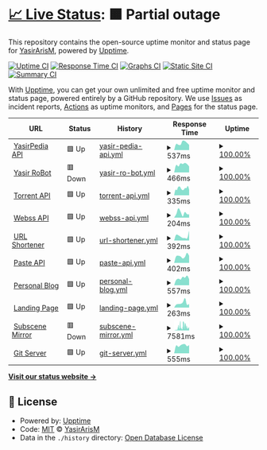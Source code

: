 # [📈 Live Status](https://uptime.yasir.eu.org): <!--live status--> **🟧 Partial outage**

This repository contains the open-source uptime monitor and status page for [YasirArisM](https://yasirpedia.eu.org), powered by [Upptime](https://github.com/upptime/upptime).

[![Uptime CI](https://github.com/YasirArisM/Uptime/workflows/Uptime%20CI/badge.svg)](https://github.com/YasirArisM/Uptime/actions?query=workflow%3A%22Uptime+CI%22)
[![Response Time CI](https://github.com/YasirArisM/Uptime/workflows/Response%20Time%20CI/badge.svg)](https://github.com/YasirArisM/Uptime/actions?query=workflow%3A%22Response+Time+CI%22)
[![Graphs CI](https://github.com/YasirArisM/Uptime/workflows/Graphs%20CI/badge.svg)](https://github.com/YasirArisM/Uptime/actions?query=workflow%3A%22Graphs+CI%22)
[![Static Site CI](https://github.com/YasirArisM/Uptime/workflows/Static%20Site%20CI/badge.svg)](https://github.com/YasirArisM/Uptime/actions?query=workflow%3A%22Static+Site+CI%22)
[![Summary CI](https://github.com/YasirArisM/Uptime/workflows/Summary%20CI/badge.svg)](https://github.com/YasirArisM/Uptime/actions?query=workflow%3A%22Summary+CI%22)

With [Upptime](https://upptime.js.org), you can get your own unlimited and free uptime monitor and status page, powered entirely by a GitHub repository. We use [Issues](https://github.com/YasirArisM/Uptime/issues) as incident reports, [Actions](https://github.com/YasirArisM/Uptime/actions) as uptime monitors, and [Pages](https://uptime.yasir.eu.org) for the status page.

<!--start: status pages-->
<!-- This summary is generated by Upptime (https://github.com/upptime/upptime) -->
<!-- Do not edit this manually, your changes will be overwritten -->
<!-- prettier-ignore -->
| URL | Status | History | Response Time | Uptime |
| --- | ------ | ------- | ------------- | ------ |
| <img alt="" src="https://icons.duckduckgo.com/ip3/yasirapi.eu.org.ico" height="13"> [YasirPedia API](https://yasirapi.eu.org) | 🟩 Up | [yasir-pedia-api.yml](https://github.com/yasirarism/uptime/commits/HEAD/history/yasir-pedia-api.yml) | <details><summary><img alt="Response time graph" src="./graphs/yasir-pedia-api/response-time-week.png" height="20"> 537ms</summary><br><a href="https://uptime.yasir.eu.org/history/yasir-pedia-api"><img alt="Response time 679" src="https://img.shields.io/endpoint?url=https%3A%2F%2Fraw.githubusercontent.com%2Fyasirarism%2Fuptime%2FHEAD%2Fapi%2Fyasir-pedia-api%2Fresponse-time.json"></a><br><a href="https://uptime.yasir.eu.org/history/yasir-pedia-api"><img alt="24-hour response time 407" src="https://img.shields.io/endpoint?url=https%3A%2F%2Fraw.githubusercontent.com%2Fyasirarism%2Fuptime%2FHEAD%2Fapi%2Fyasir-pedia-api%2Fresponse-time-day.json"></a><br><a href="https://uptime.yasir.eu.org/history/yasir-pedia-api"><img alt="7-day response time 537" src="https://img.shields.io/endpoint?url=https%3A%2F%2Fraw.githubusercontent.com%2Fyasirarism%2Fuptime%2FHEAD%2Fapi%2Fyasir-pedia-api%2Fresponse-time-week.json"></a><br><a href="https://uptime.yasir.eu.org/history/yasir-pedia-api"><img alt="30-day response time 671" src="https://img.shields.io/endpoint?url=https%3A%2F%2Fraw.githubusercontent.com%2Fyasirarism%2Fuptime%2FHEAD%2Fapi%2Fyasir-pedia-api%2Fresponse-time-month.json"></a><br><a href="https://uptime.yasir.eu.org/history/yasir-pedia-api"><img alt="1-year response time 679" src="https://img.shields.io/endpoint?url=https%3A%2F%2Fraw.githubusercontent.com%2Fyasirarism%2Fuptime%2FHEAD%2Fapi%2Fyasir-pedia-api%2Fresponse-time-year.json"></a></details> | <details><summary><a href="https://uptime.yasir.eu.org/history/yasir-pedia-api">100.00%</a></summary><a href="https://uptime.yasir.eu.org/history/yasir-pedia-api"><img alt="All-time uptime 100.00%" src="https://img.shields.io/endpoint?url=https%3A%2F%2Fraw.githubusercontent.com%2Fyasirarism%2Fuptime%2FHEAD%2Fapi%2Fyasir-pedia-api%2Fuptime.json"></a><br><a href="https://uptime.yasir.eu.org/history/yasir-pedia-api"><img alt="24-hour uptime 100.00%" src="https://img.shields.io/endpoint?url=https%3A%2F%2Fraw.githubusercontent.com%2Fyasirarism%2Fuptime%2FHEAD%2Fapi%2Fyasir-pedia-api%2Fuptime-day.json"></a><br><a href="https://uptime.yasir.eu.org/history/yasir-pedia-api"><img alt="7-day uptime 100.00%" src="https://img.shields.io/endpoint?url=https%3A%2F%2Fraw.githubusercontent.com%2Fyasirarism%2Fuptime%2FHEAD%2Fapi%2Fyasir-pedia-api%2Fuptime-week.json"></a><br><a href="https://uptime.yasir.eu.org/history/yasir-pedia-api"><img alt="30-day uptime 100.00%" src="https://img.shields.io/endpoint?url=https%3A%2F%2Fraw.githubusercontent.com%2Fyasirarism%2Fuptime%2FHEAD%2Fapi%2Fyasir-pedia-api%2Fuptime-month.json"></a><br><a href="https://uptime.yasir.eu.org/history/yasir-pedia-api"><img alt="1-year uptime 100.00%" src="https://img.shields.io/endpoint?url=https%3A%2F%2Fraw.githubusercontent.com%2Fyasirarism%2Fuptime%2FHEAD%2Fapi%2Fyasir-pedia-api%2Fuptime-year.json"></a></details>
| <img alt="" src="https://icons.duckduckgo.com/ip3/tg.yasirweb.biz.id.ico" height="13"> [Yasir RoBot](https://tg.yasirweb.biz.id) | 🟥 Down | [yasir-ro-bot.yml](https://github.com/yasirarism/uptime/commits/HEAD/history/yasir-ro-bot.yml) | <details><summary><img alt="Response time graph" src="./graphs/yasir-ro-bot/response-time-week.png" height="20"> 466ms</summary><br><a href="https://uptime.yasir.eu.org/history/yasir-ro-bot"><img alt="Response time 563" src="https://img.shields.io/endpoint?url=https%3A%2F%2Fraw.githubusercontent.com%2Fyasirarism%2Fuptime%2FHEAD%2Fapi%2Fyasir-ro-bot%2Fresponse-time.json"></a><br><a href="https://uptime.yasir.eu.org/history/yasir-ro-bot"><img alt="24-hour response time 352" src="https://img.shields.io/endpoint?url=https%3A%2F%2Fraw.githubusercontent.com%2Fyasirarism%2Fuptime%2FHEAD%2Fapi%2Fyasir-ro-bot%2Fresponse-time-day.json"></a><br><a href="https://uptime.yasir.eu.org/history/yasir-ro-bot"><img alt="7-day response time 466" src="https://img.shields.io/endpoint?url=https%3A%2F%2Fraw.githubusercontent.com%2Fyasirarism%2Fuptime%2FHEAD%2Fapi%2Fyasir-ro-bot%2Fresponse-time-week.json"></a><br><a href="https://uptime.yasir.eu.org/history/yasir-ro-bot"><img alt="30-day response time 471" src="https://img.shields.io/endpoint?url=https%3A%2F%2Fraw.githubusercontent.com%2Fyasirarism%2Fuptime%2FHEAD%2Fapi%2Fyasir-ro-bot%2Fresponse-time-month.json"></a><br><a href="https://uptime.yasir.eu.org/history/yasir-ro-bot"><img alt="1-year response time 563" src="https://img.shields.io/endpoint?url=https%3A%2F%2Fraw.githubusercontent.com%2Fyasirarism%2Fuptime%2FHEAD%2Fapi%2Fyasir-ro-bot%2Fresponse-time-year.json"></a></details> | <details><summary><a href="https://uptime.yasir.eu.org/history/yasir-ro-bot">100.00%</a></summary><a href="https://uptime.yasir.eu.org/history/yasir-ro-bot"><img alt="All-time uptime 100.00%" src="https://img.shields.io/endpoint?url=https%3A%2F%2Fraw.githubusercontent.com%2Fyasirarism%2Fuptime%2FHEAD%2Fapi%2Fyasir-ro-bot%2Fuptime.json"></a><br><a href="https://uptime.yasir.eu.org/history/yasir-ro-bot"><img alt="24-hour uptime 100.00%" src="https://img.shields.io/endpoint?url=https%3A%2F%2Fraw.githubusercontent.com%2Fyasirarism%2Fuptime%2FHEAD%2Fapi%2Fyasir-ro-bot%2Fuptime-day.json"></a><br><a href="https://uptime.yasir.eu.org/history/yasir-ro-bot"><img alt="7-day uptime 100.00%" src="https://img.shields.io/endpoint?url=https%3A%2F%2Fraw.githubusercontent.com%2Fyasirarism%2Fuptime%2FHEAD%2Fapi%2Fyasir-ro-bot%2Fuptime-week.json"></a><br><a href="https://uptime.yasir.eu.org/history/yasir-ro-bot"><img alt="30-day uptime 100.00%" src="https://img.shields.io/endpoint?url=https%3A%2F%2Fraw.githubusercontent.com%2Fyasirarism%2Fuptime%2FHEAD%2Fapi%2Fyasir-ro-bot%2Fuptime-month.json"></a><br><a href="https://uptime.yasir.eu.org/history/yasir-ro-bot"><img alt="1-year uptime 100.00%" src="https://img.shields.io/endpoint?url=https%3A%2F%2Fraw.githubusercontent.com%2Fyasirarism%2Fuptime%2FHEAD%2Fapi%2Fyasir-ro-bot%2Fuptime-year.json"></a></details>
| <img alt="" src="https://icons.duckduckgo.com/ip3/tor.yasirapi.eu.org.ico" height="13"> [Torrent API](https://tor.yasirapi.eu.org) | 🟩 Up | [torrent-api.yml](https://github.com/yasirarism/uptime/commits/HEAD/history/torrent-api.yml) | <details><summary><img alt="Response time graph" src="./graphs/torrent-api/response-time-week.png" height="20"> 335ms</summary><br><a href="https://uptime.yasir.eu.org/history/torrent-api"><img alt="Response time 600" src="https://img.shields.io/endpoint?url=https%3A%2F%2Fraw.githubusercontent.com%2Fyasirarism%2Fuptime%2FHEAD%2Fapi%2Ftorrent-api%2Fresponse-time.json"></a><br><a href="https://uptime.yasir.eu.org/history/torrent-api"><img alt="24-hour response time 268" src="https://img.shields.io/endpoint?url=https%3A%2F%2Fraw.githubusercontent.com%2Fyasirarism%2Fuptime%2FHEAD%2Fapi%2Ftorrent-api%2Fresponse-time-day.json"></a><br><a href="https://uptime.yasir.eu.org/history/torrent-api"><img alt="7-day response time 335" src="https://img.shields.io/endpoint?url=https%3A%2F%2Fraw.githubusercontent.com%2Fyasirarism%2Fuptime%2FHEAD%2Fapi%2Ftorrent-api%2Fresponse-time-week.json"></a><br><a href="https://uptime.yasir.eu.org/history/torrent-api"><img alt="30-day response time 1024" src="https://img.shields.io/endpoint?url=https%3A%2F%2Fraw.githubusercontent.com%2Fyasirarism%2Fuptime%2FHEAD%2Fapi%2Ftorrent-api%2Fresponse-time-month.json"></a><br><a href="https://uptime.yasir.eu.org/history/torrent-api"><img alt="1-year response time 600" src="https://img.shields.io/endpoint?url=https%3A%2F%2Fraw.githubusercontent.com%2Fyasirarism%2Fuptime%2FHEAD%2Fapi%2Ftorrent-api%2Fresponse-time-year.json"></a></details> | <details><summary><a href="https://uptime.yasir.eu.org/history/torrent-api">100.00%</a></summary><a href="https://uptime.yasir.eu.org/history/torrent-api"><img alt="All-time uptime 100.00%" src="https://img.shields.io/endpoint?url=https%3A%2F%2Fraw.githubusercontent.com%2Fyasirarism%2Fuptime%2FHEAD%2Fapi%2Ftorrent-api%2Fuptime.json"></a><br><a href="https://uptime.yasir.eu.org/history/torrent-api"><img alt="24-hour uptime 100.00%" src="https://img.shields.io/endpoint?url=https%3A%2F%2Fraw.githubusercontent.com%2Fyasirarism%2Fuptime%2FHEAD%2Fapi%2Ftorrent-api%2Fuptime-day.json"></a><br><a href="https://uptime.yasir.eu.org/history/torrent-api"><img alt="7-day uptime 100.00%" src="https://img.shields.io/endpoint?url=https%3A%2F%2Fraw.githubusercontent.com%2Fyasirarism%2Fuptime%2FHEAD%2Fapi%2Ftorrent-api%2Fuptime-week.json"></a><br><a href="https://uptime.yasir.eu.org/history/torrent-api"><img alt="30-day uptime 100.00%" src="https://img.shields.io/endpoint?url=https%3A%2F%2Fraw.githubusercontent.com%2Fyasirarism%2Fuptime%2FHEAD%2Fapi%2Ftorrent-api%2Fuptime-month.json"></a><br><a href="https://uptime.yasir.eu.org/history/torrent-api"><img alt="1-year uptime 100.00%" src="https://img.shields.io/endpoint?url=https%3A%2F%2Fraw.githubusercontent.com%2Fyasirarism%2Fuptime%2FHEAD%2Fapi%2Ftorrent-api%2Fuptime-year.json"></a></details>
| <img alt="" src="https://icons.duckduckgo.com/ip3/webss.yasirapi.eu.org.ico" height="13"> [Webss API](https://webss.yasirapi.eu.org) | 🟩 Up | [webss-api.yml](https://github.com/yasirarism/uptime/commits/HEAD/history/webss-api.yml) | <details><summary><img alt="Response time graph" src="./graphs/webss-api/response-time-week.png" height="20"> 204ms</summary><br><a href="https://uptime.yasir.eu.org/history/webss-api"><img alt="Response time 201" src="https://img.shields.io/endpoint?url=https%3A%2F%2Fraw.githubusercontent.com%2Fyasirarism%2Fuptime%2FHEAD%2Fapi%2Fwebss-api%2Fresponse-time.json"></a><br><a href="https://uptime.yasir.eu.org/history/webss-api"><img alt="24-hour response time 143" src="https://img.shields.io/endpoint?url=https%3A%2F%2Fraw.githubusercontent.com%2Fyasirarism%2Fuptime%2FHEAD%2Fapi%2Fwebss-api%2Fresponse-time-day.json"></a><br><a href="https://uptime.yasir.eu.org/history/webss-api"><img alt="7-day response time 204" src="https://img.shields.io/endpoint?url=https%3A%2F%2Fraw.githubusercontent.com%2Fyasirarism%2Fuptime%2FHEAD%2Fapi%2Fwebss-api%2Fresponse-time-week.json"></a><br><a href="https://uptime.yasir.eu.org/history/webss-api"><img alt="30-day response time 201" src="https://img.shields.io/endpoint?url=https%3A%2F%2Fraw.githubusercontent.com%2Fyasirarism%2Fuptime%2FHEAD%2Fapi%2Fwebss-api%2Fresponse-time-month.json"></a><br><a href="https://uptime.yasir.eu.org/history/webss-api"><img alt="1-year response time 201" src="https://img.shields.io/endpoint?url=https%3A%2F%2Fraw.githubusercontent.com%2Fyasirarism%2Fuptime%2FHEAD%2Fapi%2Fwebss-api%2Fresponse-time-year.json"></a></details> | <details><summary><a href="https://uptime.yasir.eu.org/history/webss-api">100.00%</a></summary><a href="https://uptime.yasir.eu.org/history/webss-api"><img alt="All-time uptime 100.00%" src="https://img.shields.io/endpoint?url=https%3A%2F%2Fraw.githubusercontent.com%2Fyasirarism%2Fuptime%2FHEAD%2Fapi%2Fwebss-api%2Fuptime.json"></a><br><a href="https://uptime.yasir.eu.org/history/webss-api"><img alt="24-hour uptime 100.00%" src="https://img.shields.io/endpoint?url=https%3A%2F%2Fraw.githubusercontent.com%2Fyasirarism%2Fuptime%2FHEAD%2Fapi%2Fwebss-api%2Fuptime-day.json"></a><br><a href="https://uptime.yasir.eu.org/history/webss-api"><img alt="7-day uptime 100.00%" src="https://img.shields.io/endpoint?url=https%3A%2F%2Fraw.githubusercontent.com%2Fyasirarism%2Fuptime%2FHEAD%2Fapi%2Fwebss-api%2Fuptime-week.json"></a><br><a href="https://uptime.yasir.eu.org/history/webss-api"><img alt="30-day uptime 100.00%" src="https://img.shields.io/endpoint?url=https%3A%2F%2Fraw.githubusercontent.com%2Fyasirarism%2Fuptime%2FHEAD%2Fapi%2Fwebss-api%2Fuptime-month.json"></a><br><a href="https://uptime.yasir.eu.org/history/webss-api"><img alt="1-year uptime 100.00%" src="https://img.shields.io/endpoint?url=https%3A%2F%2Fraw.githubusercontent.com%2Fyasirarism%2Fuptime%2FHEAD%2Fapi%2Fwebss-api%2Fuptime-year.json"></a></details>
| <img alt="" src="https://icons.duckduckgo.com/ip3/url.yasirweb.eu.org.ico" height="13"> [URL Shortener](http://url.yasirweb.eu.org) | 🟩 Up | [url-shortener.yml](https://github.com/yasirarism/uptime/commits/HEAD/history/url-shortener.yml) | <details><summary><img alt="Response time graph" src="./graphs/url-shortener/response-time-week.png" height="20"> 392ms</summary><br><a href="https://uptime.yasir.eu.org/history/url-shortener"><img alt="Response time 228" src="https://img.shields.io/endpoint?url=https%3A%2F%2Fraw.githubusercontent.com%2Fyasirarism%2Fuptime%2FHEAD%2Fapi%2Furl-shortener%2Fresponse-time.json"></a><br><a href="https://uptime.yasir.eu.org/history/url-shortener"><img alt="24-hour response time 853" src="https://img.shields.io/endpoint?url=https%3A%2F%2Fraw.githubusercontent.com%2Fyasirarism%2Fuptime%2FHEAD%2Fapi%2Furl-shortener%2Fresponse-time-day.json"></a><br><a href="https://uptime.yasir.eu.org/history/url-shortener"><img alt="7-day response time 392" src="https://img.shields.io/endpoint?url=https%3A%2F%2Fraw.githubusercontent.com%2Fyasirarism%2Fuptime%2FHEAD%2Fapi%2Furl-shortener%2Fresponse-time-week.json"></a><br><a href="https://uptime.yasir.eu.org/history/url-shortener"><img alt="30-day response time 282" src="https://img.shields.io/endpoint?url=https%3A%2F%2Fraw.githubusercontent.com%2Fyasirarism%2Fuptime%2FHEAD%2Fapi%2Furl-shortener%2Fresponse-time-month.json"></a><br><a href="https://uptime.yasir.eu.org/history/url-shortener"><img alt="1-year response time 254" src="https://img.shields.io/endpoint?url=https%3A%2F%2Fraw.githubusercontent.com%2Fyasirarism%2Fuptime%2FHEAD%2Fapi%2Furl-shortener%2Fresponse-time-year.json"></a></details> | <details><summary><a href="https://uptime.yasir.eu.org/history/url-shortener">100.00%</a></summary><a href="https://uptime.yasir.eu.org/history/url-shortener"><img alt="All-time uptime 100.00%" src="https://img.shields.io/endpoint?url=https%3A%2F%2Fraw.githubusercontent.com%2Fyasirarism%2Fuptime%2FHEAD%2Fapi%2Furl-shortener%2Fuptime.json"></a><br><a href="https://uptime.yasir.eu.org/history/url-shortener"><img alt="24-hour uptime 100.00%" src="https://img.shields.io/endpoint?url=https%3A%2F%2Fraw.githubusercontent.com%2Fyasirarism%2Fuptime%2FHEAD%2Fapi%2Furl-shortener%2Fuptime-day.json"></a><br><a href="https://uptime.yasir.eu.org/history/url-shortener"><img alt="7-day uptime 100.00%" src="https://img.shields.io/endpoint?url=https%3A%2F%2Fraw.githubusercontent.com%2Fyasirarism%2Fuptime%2FHEAD%2Fapi%2Furl-shortener%2Fuptime-week.json"></a><br><a href="https://uptime.yasir.eu.org/history/url-shortener"><img alt="30-day uptime 100.00%" src="https://img.shields.io/endpoint?url=https%3A%2F%2Fraw.githubusercontent.com%2Fyasirarism%2Fuptime%2FHEAD%2Fapi%2Furl-shortener%2Fuptime-month.json"></a><br><a href="https://uptime.yasir.eu.org/history/url-shortener"><img alt="1-year uptime 100.00%" src="https://img.shields.io/endpoint?url=https%3A%2F%2Fraw.githubusercontent.com%2Fyasirarism%2Fuptime%2FHEAD%2Fapi%2Furl-shortener%2Fuptime-year.json"></a></details>
| <img alt="" src="https://icons.duckduckgo.com/ip3/paste.yasirapi.eu.org.ico" height="13"> [Paste API](https://paste.yasirapi.eu.org/) | 🟩 Up | [paste-api.yml](https://github.com/yasirarism/uptime/commits/HEAD/history/paste-api.yml) | <details><summary><img alt="Response time graph" src="./graphs/paste-api/response-time-week.png" height="20"> 402ms</summary><br><a href="https://uptime.yasir.eu.org/history/paste-api"><img alt="Response time 702" src="https://img.shields.io/endpoint?url=https%3A%2F%2Fraw.githubusercontent.com%2Fyasirarism%2Fuptime%2FHEAD%2Fapi%2Fpaste-api%2Fresponse-time.json"></a><br><a href="https://uptime.yasir.eu.org/history/paste-api"><img alt="24-hour response time 419" src="https://img.shields.io/endpoint?url=https%3A%2F%2Fraw.githubusercontent.com%2Fyasirarism%2Fuptime%2FHEAD%2Fapi%2Fpaste-api%2Fresponse-time-day.json"></a><br><a href="https://uptime.yasir.eu.org/history/paste-api"><img alt="7-day response time 402" src="https://img.shields.io/endpoint?url=https%3A%2F%2Fraw.githubusercontent.com%2Fyasirarism%2Fuptime%2FHEAD%2Fapi%2Fpaste-api%2Fresponse-time-week.json"></a><br><a href="https://uptime.yasir.eu.org/history/paste-api"><img alt="30-day response time 1346" src="https://img.shields.io/endpoint?url=https%3A%2F%2Fraw.githubusercontent.com%2Fyasirarism%2Fuptime%2FHEAD%2Fapi%2Fpaste-api%2Fresponse-time-month.json"></a><br><a href="https://uptime.yasir.eu.org/history/paste-api"><img alt="1-year response time 702" src="https://img.shields.io/endpoint?url=https%3A%2F%2Fraw.githubusercontent.com%2Fyasirarism%2Fuptime%2FHEAD%2Fapi%2Fpaste-api%2Fresponse-time-year.json"></a></details> | <details><summary><a href="https://uptime.yasir.eu.org/history/paste-api">100.00%</a></summary><a href="https://uptime.yasir.eu.org/history/paste-api"><img alt="All-time uptime 100.00%" src="https://img.shields.io/endpoint?url=https%3A%2F%2Fraw.githubusercontent.com%2Fyasirarism%2Fuptime%2FHEAD%2Fapi%2Fpaste-api%2Fuptime.json"></a><br><a href="https://uptime.yasir.eu.org/history/paste-api"><img alt="24-hour uptime 100.00%" src="https://img.shields.io/endpoint?url=https%3A%2F%2Fraw.githubusercontent.com%2Fyasirarism%2Fuptime%2FHEAD%2Fapi%2Fpaste-api%2Fuptime-day.json"></a><br><a href="https://uptime.yasir.eu.org/history/paste-api"><img alt="7-day uptime 100.00%" src="https://img.shields.io/endpoint?url=https%3A%2F%2Fraw.githubusercontent.com%2Fyasirarism%2Fuptime%2FHEAD%2Fapi%2Fpaste-api%2Fuptime-week.json"></a><br><a href="https://uptime.yasir.eu.org/history/paste-api"><img alt="30-day uptime 100.00%" src="https://img.shields.io/endpoint?url=https%3A%2F%2Fraw.githubusercontent.com%2Fyasirarism%2Fuptime%2FHEAD%2Fapi%2Fpaste-api%2Fuptime-month.json"></a><br><a href="https://uptime.yasir.eu.org/history/paste-api"><img alt="1-year uptime 100.00%" src="https://img.shields.io/endpoint?url=https%3A%2F%2Fraw.githubusercontent.com%2Fyasirarism%2Fuptime%2FHEAD%2Fapi%2Fpaste-api%2Fuptime-year.json"></a></details>
| <img alt="" src="https://icons.duckduckgo.com/ip3/yasirweb.eu.org.ico" height="13"> [Personal Blog](https://yasirweb.eu.org) | 🟩 Up | [personal-blog.yml](https://github.com/yasirarism/uptime/commits/HEAD/history/personal-blog.yml) | <details><summary><img alt="Response time graph" src="./graphs/personal-blog/response-time-week.png" height="20"> 557ms</summary><br><a href="https://uptime.yasir.eu.org/history/personal-blog"><img alt="Response time 511" src="https://img.shields.io/endpoint?url=https%3A%2F%2Fraw.githubusercontent.com%2Fyasirarism%2Fuptime%2FHEAD%2Fapi%2Fpersonal-blog%2Fresponse-time.json"></a><br><a href="https://uptime.yasir.eu.org/history/personal-blog"><img alt="24-hour response time 482" src="https://img.shields.io/endpoint?url=https%3A%2F%2Fraw.githubusercontent.com%2Fyasirarism%2Fuptime%2FHEAD%2Fapi%2Fpersonal-blog%2Fresponse-time-day.json"></a><br><a href="https://uptime.yasir.eu.org/history/personal-blog"><img alt="7-day response time 557" src="https://img.shields.io/endpoint?url=https%3A%2F%2Fraw.githubusercontent.com%2Fyasirarism%2Fuptime%2FHEAD%2Fapi%2Fpersonal-blog%2Fresponse-time-week.json"></a><br><a href="https://uptime.yasir.eu.org/history/personal-blog"><img alt="30-day response time 472" src="https://img.shields.io/endpoint?url=https%3A%2F%2Fraw.githubusercontent.com%2Fyasirarism%2Fuptime%2FHEAD%2Fapi%2Fpersonal-blog%2Fresponse-time-month.json"></a><br><a href="https://uptime.yasir.eu.org/history/personal-blog"><img alt="1-year response time 511" src="https://img.shields.io/endpoint?url=https%3A%2F%2Fraw.githubusercontent.com%2Fyasirarism%2Fuptime%2FHEAD%2Fapi%2Fpersonal-blog%2Fresponse-time-year.json"></a></details> | <details><summary><a href="https://uptime.yasir.eu.org/history/personal-blog">100.00%</a></summary><a href="https://uptime.yasir.eu.org/history/personal-blog"><img alt="All-time uptime 100.00%" src="https://img.shields.io/endpoint?url=https%3A%2F%2Fraw.githubusercontent.com%2Fyasirarism%2Fuptime%2FHEAD%2Fapi%2Fpersonal-blog%2Fuptime.json"></a><br><a href="https://uptime.yasir.eu.org/history/personal-blog"><img alt="24-hour uptime 100.00%" src="https://img.shields.io/endpoint?url=https%3A%2F%2Fraw.githubusercontent.com%2Fyasirarism%2Fuptime%2FHEAD%2Fapi%2Fpersonal-blog%2Fuptime-day.json"></a><br><a href="https://uptime.yasir.eu.org/history/personal-blog"><img alt="7-day uptime 100.00%" src="https://img.shields.io/endpoint?url=https%3A%2F%2Fraw.githubusercontent.com%2Fyasirarism%2Fuptime%2FHEAD%2Fapi%2Fpersonal-blog%2Fuptime-week.json"></a><br><a href="https://uptime.yasir.eu.org/history/personal-blog"><img alt="30-day uptime 100.00%" src="https://img.shields.io/endpoint?url=https%3A%2F%2Fraw.githubusercontent.com%2Fyasirarism%2Fuptime%2FHEAD%2Fapi%2Fpersonal-blog%2Fuptime-month.json"></a><br><a href="https://uptime.yasir.eu.org/history/personal-blog"><img alt="1-year uptime 100.00%" src="https://img.shields.io/endpoint?url=https%3A%2F%2Fraw.githubusercontent.com%2Fyasirarism%2Fuptime%2FHEAD%2Fapi%2Fpersonal-blog%2Fuptime-year.json"></a></details>
| <img alt="" src="https://icons.duckduckgo.com/ip3/yasirpedia.eu.org.ico" height="13"> [Landing Page](https://yasirpedia.eu.org) | 🟩 Up | [landing-page.yml](https://github.com/yasirarism/uptime/commits/HEAD/history/landing-page.yml) | <details><summary><img alt="Response time graph" src="./graphs/landing-page/response-time-week.png" height="20"> 263ms</summary><br><a href="https://uptime.yasir.eu.org/history/landing-page"><img alt="Response time 235" src="https://img.shields.io/endpoint?url=https%3A%2F%2Fraw.githubusercontent.com%2Fyasirarism%2Fuptime%2FHEAD%2Fapi%2Flanding-page%2Fresponse-time.json"></a><br><a href="https://uptime.yasir.eu.org/history/landing-page"><img alt="24-hour response time 207" src="https://img.shields.io/endpoint?url=https%3A%2F%2Fraw.githubusercontent.com%2Fyasirarism%2Fuptime%2FHEAD%2Fapi%2Flanding-page%2Fresponse-time-day.json"></a><br><a href="https://uptime.yasir.eu.org/history/landing-page"><img alt="7-day response time 263" src="https://img.shields.io/endpoint?url=https%3A%2F%2Fraw.githubusercontent.com%2Fyasirarism%2Fuptime%2FHEAD%2Fapi%2Flanding-page%2Fresponse-time-week.json"></a><br><a href="https://uptime.yasir.eu.org/history/landing-page"><img alt="30-day response time 228" src="https://img.shields.io/endpoint?url=https%3A%2F%2Fraw.githubusercontent.com%2Fyasirarism%2Fuptime%2FHEAD%2Fapi%2Flanding-page%2Fresponse-time-month.json"></a><br><a href="https://uptime.yasir.eu.org/history/landing-page"><img alt="1-year response time 235" src="https://img.shields.io/endpoint?url=https%3A%2F%2Fraw.githubusercontent.com%2Fyasirarism%2Fuptime%2FHEAD%2Fapi%2Flanding-page%2Fresponse-time-year.json"></a></details> | <details><summary><a href="https://uptime.yasir.eu.org/history/landing-page">100.00%</a></summary><a href="https://uptime.yasir.eu.org/history/landing-page"><img alt="All-time uptime 100.00%" src="https://img.shields.io/endpoint?url=https%3A%2F%2Fraw.githubusercontent.com%2Fyasirarism%2Fuptime%2FHEAD%2Fapi%2Flanding-page%2Fuptime.json"></a><br><a href="https://uptime.yasir.eu.org/history/landing-page"><img alt="24-hour uptime 100.00%" src="https://img.shields.io/endpoint?url=https%3A%2F%2Fraw.githubusercontent.com%2Fyasirarism%2Fuptime%2FHEAD%2Fapi%2Flanding-page%2Fuptime-day.json"></a><br><a href="https://uptime.yasir.eu.org/history/landing-page"><img alt="7-day uptime 100.00%" src="https://img.shields.io/endpoint?url=https%3A%2F%2Fraw.githubusercontent.com%2Fyasirarism%2Fuptime%2FHEAD%2Fapi%2Flanding-page%2Fuptime-week.json"></a><br><a href="https://uptime.yasir.eu.org/history/landing-page"><img alt="30-day uptime 100.00%" src="https://img.shields.io/endpoint?url=https%3A%2F%2Fraw.githubusercontent.com%2Fyasirarism%2Fuptime%2FHEAD%2Fapi%2Flanding-page%2Fuptime-month.json"></a><br><a href="https://uptime.yasir.eu.org/history/landing-page"><img alt="1-year uptime 100.00%" src="https://img.shields.io/endpoint?url=https%3A%2F%2Fraw.githubusercontent.com%2Fyasirarism%2Fuptime%2FHEAD%2Fapi%2Flanding-page%2Fuptime-year.json"></a></details>
| <img alt="" src="https://icons.duckduckgo.com/ip3/sub.yasirweb.eu.org.ico" height="13"> [Subscene Mirror](https://sub.yasirweb.eu.org) | 🟥 Down | [subscene-mirror.yml](https://github.com/yasirarism/uptime/commits/HEAD/history/subscene-mirror.yml) | <details><summary><img alt="Response time graph" src="./graphs/subscene-mirror/response-time-week.png" height="20"> 7581ms</summary><br><a href="https://uptime.yasir.eu.org/history/subscene-mirror"><img alt="Response time 3124" src="https://img.shields.io/endpoint?url=https%3A%2F%2Fraw.githubusercontent.com%2Fyasirarism%2Fuptime%2FHEAD%2Fapi%2Fsubscene-mirror%2Fresponse-time.json"></a><br><a href="https://uptime.yasir.eu.org/history/subscene-mirror"><img alt="24-hour response time 7520" src="https://img.shields.io/endpoint?url=https%3A%2F%2Fraw.githubusercontent.com%2Fyasirarism%2Fuptime%2FHEAD%2Fapi%2Fsubscene-mirror%2Fresponse-time-day.json"></a><br><a href="https://uptime.yasir.eu.org/history/subscene-mirror"><img alt="7-day response time 7581" src="https://img.shields.io/endpoint?url=https%3A%2F%2Fraw.githubusercontent.com%2Fyasirarism%2Fuptime%2FHEAD%2Fapi%2Fsubscene-mirror%2Fresponse-time-week.json"></a><br><a href="https://uptime.yasir.eu.org/history/subscene-mirror"><img alt="30-day response time 5622" src="https://img.shields.io/endpoint?url=https%3A%2F%2Fraw.githubusercontent.com%2Fyasirarism%2Fuptime%2FHEAD%2Fapi%2Fsubscene-mirror%2Fresponse-time-month.json"></a><br><a href="https://uptime.yasir.eu.org/history/subscene-mirror"><img alt="1-year response time 3124" src="https://img.shields.io/endpoint?url=https%3A%2F%2Fraw.githubusercontent.com%2Fyasirarism%2Fuptime%2FHEAD%2Fapi%2Fsubscene-mirror%2Fresponse-time-year.json"></a></details> | <details><summary><a href="https://uptime.yasir.eu.org/history/subscene-mirror">100.00%</a></summary><a href="https://uptime.yasir.eu.org/history/subscene-mirror"><img alt="All-time uptime 100.00%" src="https://img.shields.io/endpoint?url=https%3A%2F%2Fraw.githubusercontent.com%2Fyasirarism%2Fuptime%2FHEAD%2Fapi%2Fsubscene-mirror%2Fuptime.json"></a><br><a href="https://uptime.yasir.eu.org/history/subscene-mirror"><img alt="24-hour uptime 100.00%" src="https://img.shields.io/endpoint?url=https%3A%2F%2Fraw.githubusercontent.com%2Fyasirarism%2Fuptime%2FHEAD%2Fapi%2Fsubscene-mirror%2Fuptime-day.json"></a><br><a href="https://uptime.yasir.eu.org/history/subscene-mirror"><img alt="7-day uptime 100.00%" src="https://img.shields.io/endpoint?url=https%3A%2F%2Fraw.githubusercontent.com%2Fyasirarism%2Fuptime%2FHEAD%2Fapi%2Fsubscene-mirror%2Fuptime-week.json"></a><br><a href="https://uptime.yasir.eu.org/history/subscene-mirror"><img alt="30-day uptime 100.00%" src="https://img.shields.io/endpoint?url=https%3A%2F%2Fraw.githubusercontent.com%2Fyasirarism%2Fuptime%2FHEAD%2Fapi%2Fsubscene-mirror%2Fuptime-month.json"></a><br><a href="https://uptime.yasir.eu.org/history/subscene-mirror"><img alt="1-year uptime 100.00%" src="https://img.shields.io/endpoint?url=https%3A%2F%2Fraw.githubusercontent.com%2Fyasirarism%2Fuptime%2FHEAD%2Fapi%2Fsubscene-mirror%2Fuptime-year.json"></a></details>
| <img alt="" src="https://icons.duckduckgo.com/ip3/git.yasirweb.eu.org.ico" height="13"> [Git Server](https://git.yasirweb.eu.org) | 🟩 Up | [git-server.yml](https://github.com/yasirarism/uptime/commits/HEAD/history/git-server.yml) | <details><summary><img alt="Response time graph" src="./graphs/git-server/response-time-week.png" height="20"> 555ms</summary><br><a href="https://uptime.yasir.eu.org/history/git-server"><img alt="Response time 588" src="https://img.shields.io/endpoint?url=https%3A%2F%2Fraw.githubusercontent.com%2Fyasirarism%2Fuptime%2FHEAD%2Fapi%2Fgit-server%2Fresponse-time.json"></a><br><a href="https://uptime.yasir.eu.org/history/git-server"><img alt="24-hour response time 568" src="https://img.shields.io/endpoint?url=https%3A%2F%2Fraw.githubusercontent.com%2Fyasirarism%2Fuptime%2FHEAD%2Fapi%2Fgit-server%2Fresponse-time-day.json"></a><br><a href="https://uptime.yasir.eu.org/history/git-server"><img alt="7-day response time 555" src="https://img.shields.io/endpoint?url=https%3A%2F%2Fraw.githubusercontent.com%2Fyasirarism%2Fuptime%2FHEAD%2Fapi%2Fgit-server%2Fresponse-time-week.json"></a><br><a href="https://uptime.yasir.eu.org/history/git-server"><img alt="30-day response time 543" src="https://img.shields.io/endpoint?url=https%3A%2F%2Fraw.githubusercontent.com%2Fyasirarism%2Fuptime%2FHEAD%2Fapi%2Fgit-server%2Fresponse-time-month.json"></a><br><a href="https://uptime.yasir.eu.org/history/git-server"><img alt="1-year response time 588" src="https://img.shields.io/endpoint?url=https%3A%2F%2Fraw.githubusercontent.com%2Fyasirarism%2Fuptime%2FHEAD%2Fapi%2Fgit-server%2Fresponse-time-year.json"></a></details> | <details><summary><a href="https://uptime.yasir.eu.org/history/git-server">100.00%</a></summary><a href="https://uptime.yasir.eu.org/history/git-server"><img alt="All-time uptime 100.00%" src="https://img.shields.io/endpoint?url=https%3A%2F%2Fraw.githubusercontent.com%2Fyasirarism%2Fuptime%2FHEAD%2Fapi%2Fgit-server%2Fuptime.json"></a><br><a href="https://uptime.yasir.eu.org/history/git-server"><img alt="24-hour uptime 100.00%" src="https://img.shields.io/endpoint?url=https%3A%2F%2Fraw.githubusercontent.com%2Fyasirarism%2Fuptime%2FHEAD%2Fapi%2Fgit-server%2Fuptime-day.json"></a><br><a href="https://uptime.yasir.eu.org/history/git-server"><img alt="7-day uptime 100.00%" src="https://img.shields.io/endpoint?url=https%3A%2F%2Fraw.githubusercontent.com%2Fyasirarism%2Fuptime%2FHEAD%2Fapi%2Fgit-server%2Fuptime-week.json"></a><br><a href="https://uptime.yasir.eu.org/history/git-server"><img alt="30-day uptime 100.00%" src="https://img.shields.io/endpoint?url=https%3A%2F%2Fraw.githubusercontent.com%2Fyasirarism%2Fuptime%2FHEAD%2Fapi%2Fgit-server%2Fuptime-month.json"></a><br><a href="https://uptime.yasir.eu.org/history/git-server"><img alt="1-year uptime 100.00%" src="https://img.shields.io/endpoint?url=https%3A%2F%2Fraw.githubusercontent.com%2Fyasirarism%2Fuptime%2FHEAD%2Fapi%2Fgit-server%2Fuptime-year.json"></a></details>

<!--end: status pages-->

[**Visit our status website →**](https://uptime.yasir.eu.org)

## 📄 License

- Powered by: [Upptime](https://github.com/upptime/upptime)
- Code: [MIT](./LICENSE) © [YasirArisM](https://yasirpedia.eu.org)
- Data in the `./history` directory: [Open Database License](https://opendatacommons.org/licenses/odbl/1-0/)
